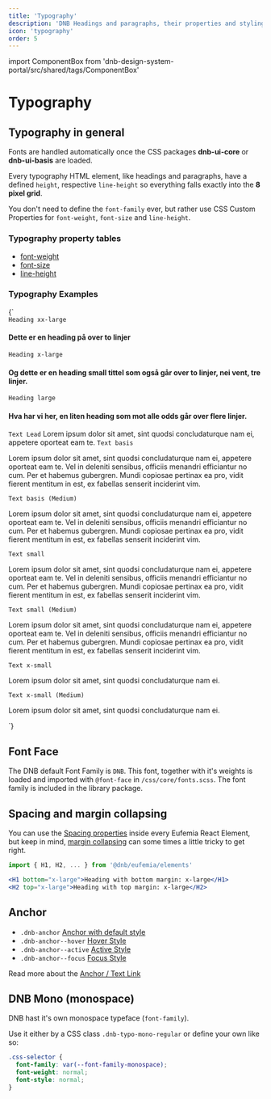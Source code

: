 ```yaml
---
title: 'Typography'
description: 'DNB Headings and paragraphs, their properties and styling.'
icon: 'typography'
order: 5
---
```


import ComponentBox from 'dnb-design-system-portal/src/shared/tags/ComponentBox'

# Typography

## Typography in general

Fonts are handled automatically once the CSS packages **dnb-ui-core** or **dnb-ui-basis** are loaded.

Every typography HTML element, like headings and paragraphs, have a defined `height`, respective `line-height` so everything falls exactly into the **8 pixel grid**.

You don't need to define the `font-family` ever, but rather use CSS Custom Properties for `font-weight`, `font-size` and `line-height`.

### Typography property tables

- [font-weight](/uilib/typography/font-weight)
- [font-size](/uilib/typography/font-size)
- [line-height](/uilib/typography/line-height)

### Typography Examples

<ComponentBox data-visual-test="typography-variants" hideCode>
{`
<div style={{maxWidth: '30rem'}}>
  <Code>Heading xx-large</Code>
  <H4 size="xx-large" space={0}>Dette er en heading på over to linjer</H4>
  <Code top="large">Heading x-large</Code>
  <H4 size="x-large" space={0}>Og dette er en heading small tittel som også går over to linjer, nei vent, tre linjer.</H4>
  <Code top="large">Heading large</Code>
  <H4 size="large" space={0}>Hva har vi her, en liten heading som mot alle odds går over flere linjer.</H4>
  <Code top="large">Text Lead</Code>
  <Lead space={0}>Lorem ipsum dolor sit amet, sint quodsi concludaturque nam ei, appetere oporteat eam te.</Lead>
  <Code top="large">Text basis</Code>
  <P space={0}>Lorem ipsum dolor sit amet, sint quodsi concludaturque nam ei, appetere oporteat eam te. Vel in deleniti sensibus, officiis menandri efficiantur no cum. Per et habemus gubergren. Mundi copiosae pertinax ea pro, vidit fierent mentitum in est, ex fabellas senserit inciderint vim.</P>
  <Code top="large">Text basis (Medium)</Code>
  <P modifier="medium" space={0}>Lorem ipsum dolor sit amet, sint quodsi concludaturque nam ei, appetere oporteat eam te. Vel in deleniti sensibus, officiis menandri efficiantur no cum. Per et habemus gubergren. Mundi copiosae pertinax ea pro, vidit fierent mentitum in est, ex fabellas senserit inciderint vim.</P>
  <Code top="large">Text small</Code>
  <P size="small" space={0}>Lorem ipsum dolor sit amet, sint quodsi concludaturque nam ei, appetere oporteat eam te. Vel in deleniti sensibus, officiis menandri efficiantur no cum. Per et habemus gubergren. Mundi copiosae pertinax ea pro, vidit fierent mentitum in est, ex fabellas senserit inciderint vim.</P>
  <Code top="large">Text small (Medium)</Code>
  <P size="small" modifier="medium" space={0}>Lorem ipsum dolor sit amet, sint quodsi concludaturque nam ei, appetere oporteat eam te. Vel in deleniti sensibus, officiis menandri efficiantur no cum. Per et habemus gubergren. Mundi copiosae pertinax ea pro, vidit fierent mentitum in est, ex fabellas senserit inciderint vim.</P>
  <Code top="large">Text x-small</Code>
  <P size="x-small" space={0}>Lorem ipsum dolor sit amet, sint quodsi concludaturque nam ei.</P>
  <Code top="large">Text x-small (Medium)</Code>
  <P size="x-small" modifier="medium" space={0}>Lorem ipsum dolor sit amet, sint quodsi concludaturque nam ei.</P>
</div>
`}
</ComponentBox>

## Font Face

The DNB default Font Family is `DNB`. This font, together with it's weights is loaded and imported with `@font-face` in `/css/core/fonts.scss`. The font family is included in the library package.

## Spacing and margin collapsing

You can use the [Spacing properties](/uilib/components/space/properties) inside every Eufemia React Element, but keep in mind, [margin collapsing](https://developer.mozilla.org/en-US/docs/Web/CSS/CSS_Box_Model/Mastering_margin_collapsing) can some times a little tricky to get right.

```jsx
import { H1, H2, ... } from '@dnb/eufemia/elements'

<H1 bottom="x-large">Heading with bottom margin: x-large</H1>
<H2 top="x-large">Heading with top margin: x-large</H2>
```

## Anchor

- `.dnb-anchor` <a href="/" class="dnb-anchor">Anchor with default style</a>
- `.dnb-anchor--hover` <a href="/" class="dnb-anchor dnb-anchor--hover">Hover Style</a>
- `.dnb-anchor--active` <a href="/" class="dnb-anchor dnb-anchor--active">Active Style</a>
- `.dnb-anchor--focus` <a href="/" class="dnb-anchor dnb-anchor--focus">Focus Style</a>

Read more about the [Anchor / Text Link](/uilib/elements/anchor)

## DNB Mono (monospace)

DNB hast it's own monospace typeface (`font-family`).

Use it either by a CSS class `.dnb-typo-mono-regular` or define your own like so:

```css
.css-selector {
  font-family: var(--font-family-monospace);
  font-weight: normal;
  font-style: normal;
}
```
